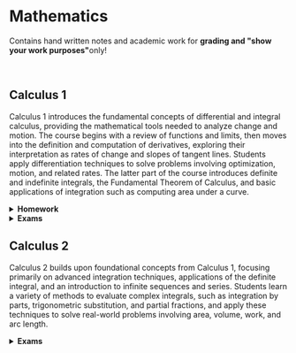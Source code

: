 <h1>Mathematics</b></h1>
<p>Contains hand written notes and academic work  for <strong>grading and "show your work purposes"</strong>only!</p>
<br>
<h2>Calculus 1</h2>
<p>Calculus 1 introduces the fundamental concepts of differential and integral calculus, providing the mathematical tools needed to analyze change and motion. The course begins with a review of functions and limits, then moves into the definition and computation of derivatives, exploring their interpretation as rates of change and slopes of tangent lines. Students apply differentiation techniques to solve problems involving optimization, motion, and related rates. The latter part of the course introduces definite and indefinite integrals, the Fundamental Theorem of Calculus, and basic applications of integration such as computing area under a curve.</p>

<details name="df_hw">
  <summary><strong>Homework</strong></summary>
   <ul style="padding-left: 30px;">
     <li><a href="https://github.com/markrandyreid/math/blob/main/homework/calc1.hw1.q2.pdf" target="_blank">Defining a Limit-HW1.Q2</a></li>
     <li><a href="https://github.com/markrandyreid/math/blob/main/homework/calc1.hw1.q10.pdf" target="_blank">Defining a Limit-HW1.Q10</a></li>
     <li><a href="https://github.com/markrandyreid/math/blob/main/homework/calc1.hw1.q13.pdf" target="_blank">Defining a Limit-HW1.Q13</a></li>  
     <li><a href="https://github.com/markrandyreid/math/blob/main/homework/calc1.hw1.q14.pdf" target="_blank">Defining a Limit-HW1.Q14</a></li>  
     <li><a href="https://github.com/markrandyreid/math/blob/main/homework/calc1.hw1.q15.pdf" target="_blank">Defining a Limit-HW1.Q15</a></li>  
     <li><a href="https://github.com/markrandyreid/math/blob/main/homework/calc1.hw1.q16.pdf" target="_blank">Defining a Limit-HW1.Q16</a></li>  
     <li><a href="https://github.com/markrandyreid/math/blob/main/homework/calc1.hw1.q20.pdf" target="_blank">Defining a Limit-HW1.Q20</a></li>  
     <li><a href="https://github.com/markrandyreid/math/blob/main/homework/calc1.hw5.q6.pdf" target="_blank">Implicit Differentiation-HW5.Q6</a></li>
     <li><a href="https://github.com/markrandyreid/math/blob/main/homework/calc1.hw5.q7.pdf" target="_blank">Implicit Differentiation-HW5.Q7</a></li>
     <li><a href="https://github.com/markrandyreid/math/blob/main/homework/calc1.hw5.q8.pdf" target="_blank">Implicit Differentiation-HW5.Q8</a></li>
     <li><a href="https://github.com/markrandyreid/math/blob/main/homework/calc1.hw5.q9.pdf" target="_blank">Implicit Differentiation-HW5.Q9</a></li>
     <li><a href="https://github.com/markrandyreid/math/blob/main/homework/calc1.hw5.q10.pdf" target="_blank">Implicit Differentiation-HW5.Q10</a></li>
     <li><a href="https://github.com/markrandyreid/math/blob/main/homework/calc1.hw5.q12.pdf" target="_blank">Implicit Differentiation-HW5.Q12</a></li>
   </ul>    
</details>

<details name="df_exams">
  <summary><strong>Exams</strong></summary>
  <ul style="padding-left: 30px;">
    <li><a href="https://github.com/markrandyreid/math/blob/main/exams/test1.q2.pdf" target="_blank">Test1-Q2</a></li>
    <li><a href="https://github.com/markrandyreid/math/blob/main/exams/test1.q3.pdf" target="_blank">Test1-Q3</a></li>
    <li><a href="https://github.com/markrandyreid/math/blob/main/exams/test1.q5.pdf" target="_blank">Test1-Q5</a></li>
    <li><a href="https://github.com/markrandyreid/math/blob/main/exams/test1.q6.pdf" target="_blank">Test1-Q6</a></li>
    <li><a href="https://github.com/markrandyreid/math/blob/main/exams/test1.q10.pdf" target="_blank">Test1-Q10</a></li>
    <li><a href="https://github.com/markrandyreid/math/blob/main/exams/test1.q15.pdf" target="_blank">Test1-Q15</a></li>
    <li><a href="https://github.com/markrandyreid/math/blob/main/exams/test1.q16.pdf" target="_blank">Test1-Q16</a></li>
    <li><a href="https://github.com/markrandyreid/math/blob/main/exams/test2.q1.pdf" target="_blank">Question 1</a></li>
    <li><a href="https://github.com/markrandyreid/math/blob/main/exams/test2.q2.pdf" target="_blank">Question 2</a></li>
    <li><a href="https://github.com/markrandyreid/math/blob/main/exams/test2.q3.pdf" target="_blank">Question 3</a></li>
    <li><a href="https://github.com/markrandyreid/math/blob/main/exams/test2.q4.pdf" target="_blank">Question 4</a></li>
  </ul>
</details>

<h2>Calculus 2</h2>
<p>Calculus 2 builds upon foundational concepts from Calculus 1, focusing primarily on advanced integration techniques, applications of the definite integral, and an introduction to infinite sequences and series. Students learn a variety of methods to evaluate complex integrals, such as integration by parts, trigonometric substitution, and partial fractions, and apply these techniques to solve real-world problems involving area, volume, work, and arc length.</p>
<details name="c2_exams">
  <summary><strong>Exams</strong></summary>
   <ul style="padding-left: 30px;">
     <li><a href="https://github.com/markrandyreid/math/blob/main/exams/calculus2.test1.03.19.25.pdf" target="_blank"><b>Test 1</b>: Topics 1 - Logarithmic, Exponential, Trigonometric & Inverse Functions
 </a></li>
     <li><a href="https://github.com/markrandyreid/math/blob/main/exams/calculus2.test2.04.09.25.pdf" target="_blank">Test 2: Topics 2 -  Differential Equations</a></li>
     <li><a href="https://github.com/markrandyreid/math/blob/main/exams/calculus2.test2.04.09.25.pdf" target="_blank">Test 3: Topics 3, 4 - Area between curves and Volume,  Work, Arc Length, Moments, Fluid Force</a></li>
     <li><a href="https://github.com/markrandyreid/math/blob/main/exams/calculus2.test4.04.19.25.pdf" target="_blank">Test 4: Topics 5, 6 -  Integration by Parts, Trig Integrals, Trig Sub, Partial fractions, Numerical Integration, Improper Integrals</a></li>
     <li><a href="https://github.com/markrandyreid/math/blob/main/exams/calculus2.test5.05.03.25.pdf" target="_blank">Test 5: Topics 7, 8, 9 - Sequences, Series, Convergence, Int Test, P Series, Comparison, Alternating, Ratio and Root Series,  Taylor Polynomials and Series, Power Series</a></li>
     <li><a href="https://github.com/markrandyreid/math/blob/main/exams/calculus2.test5.05.03.25.pdf" target="_blank">Test 6: Final Comprehensive Exam</a></li>
   </ul>    
</details>
